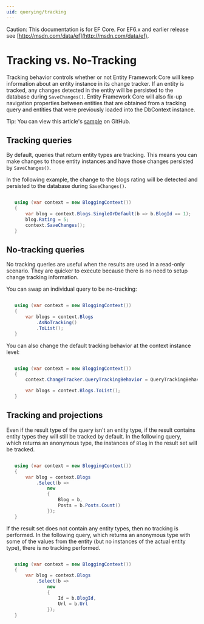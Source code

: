 ```yaml
---
uid: querying/tracking
---
```

Caution: This documentation is for EF Core. For EF6.x and earlier release see [http://msdn.com/data/ef](http://msdn.com/data/ef).

# Tracking vs. No-Tracking

Tracking behavior controls whether or not Entity Framework Core will keep information about an entity instance in its change tracker. If an entity is tracked, any changes detected in the entity will be persisted to the database during `SaveChanges()`. Entity Framework Core will also fix-up navigation properties between entities that are obtained from a tracking query and entities that were previously loaded into the DbContext instance.

Tip: You can view this article's [sample](https://github.com/aspnet/EntityFramework.Docs/tree/master/samples/Querying) on GitHub.

## Tracking queries

By default, queries that return entity types are tracking. This means you can make changes to those entity instances and have those changes persisted by `SaveChanges()`.

In the following example, the change to the blogs rating will be detected and persisted to the database during `SaveChanges()`.

<!-- [!code-csharp[Main](samples/Querying/Querying/Tracking/Sample.cs)] -->

````c#

   using (var context = new BloggingContext())
   {
       var blog = context.Blogs.SingleOrDefault(b => b.BlogId == 1);
       blog.Rating = 5;
       context.SaveChanges();
   }

   ````

## No-tracking queries

No tracking queries are useful when the results are used in a read-only scenario. They are quicker to execute because there is no need to setup change tracking information.

You can swap an individual query to be no-tracking:

<!-- [!code-csharp[Main](samples/Querying/Querying/Tracking/Sample.cs?highlight=4)] -->

````c#

   using (var context = new BloggingContext())
   {
       var blogs = context.Blogs
           .AsNoTracking()
           .ToList();
   }

   ````

You can also change the default tracking behavior at the context instance level:

<!-- [!code-csharp[Main](samples/Querying/Querying/Tracking/Sample.cs?highlight=3)] -->

````c#

   using (var context = new BloggingContext())
   {
       context.ChangeTracker.QueryTrackingBehavior = QueryTrackingBehavior.NoTracking;

       var blogs = context.Blogs.ToList();
   }

   ````

## Tracking and projections

Even if the result type of the query isn't an entity type, if the result contains entity types they will still be tracked by default. In the following query, which returns an anonymous type, the instances of `Blog` in the result set will be tracked.

<!-- [!code-csharp[Main](samples/Querying/Querying/Tracking/Sample.cs?highlight=7)] -->

````c#

   using (var context = new BloggingContext())
   {
       var blog = context.Blogs
           .Select(b =>
               new
               {
                   Blog = b,
                   Posts = b.Posts.Count()
               });
   }

   ````

If the result set does not contain any entity types, then no tracking is performed. In the following query, which returns an anonymous type with some of the values from the entity (but no instances of the actual entity type), there is no tracking performed.

<!-- [!code-csharp[Main](samples/Querying/Querying/Tracking/Sample.cs)] -->

````c#

   using (var context = new BloggingContext())
   {
       var blog = context.Blogs
           .Select(b =>
               new
               {
                   Id = b.BlogId,
                   Url = b.Url
               });
   }

   ````
